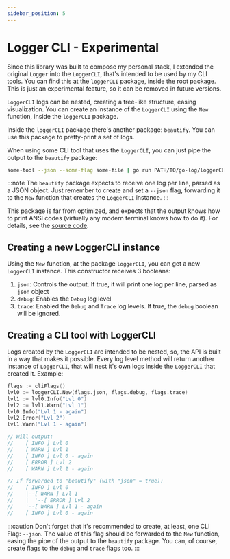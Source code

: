 ```yaml
---
sidebar_position: 5
---
```


# Logger CLI - Experimental

Since this library was built to compose my personal stack, I extended the original `Logger` into the `LoggerCLI`, that's intended to be used by my CLI tools. You can find this at the `loggerCLI` package, inside the root package. This is just an experimental feature, so it can be removed in future versions.

`LoggerCLI` logs can be nested, creating a tree-like structure, easing visualization. You can create an instance of the `LoggerCLI` using the `New` function, inside the `loggerCLI` package.

Inside the `loggerCLI` package there's another package: `beautify`. You can use this package to pretty-print a set of logs.

When using some CLI tool that uses the `LoggerCLI`, you can just pipe the output to the `beautify` package:

```sh
some-tool --json --some-flag some-file | go run PATH/TO/go-log/loggerCLI/beautify
```

:::note
The `beautify` package expects to receive one log per line, parsed as a JSON object. Just remember to create and set a `--json` flag, forwarding it to the `New` function that creates the `LoggerCLI` instance.
:::

This package is far from optimized, and expects that the output knows how to print ANSI codes (virtually any modern terminal knows how to do it). For details, see the [source code](LINK).

## Creating a new LoggerCLI instance

Using the `New` function, at the package `loggerCLI`, you can get a new `LoggerCLI` instance. This constructor receives 3 booleans: 

1. `json`: Controls the output. If true, it will print one log per line, parsed as `json` object
2. `debug`: Enables the `Debug` log level
3. `trace`: Enabled the `Debug` and `Trace` log levels. If true, the `debug` boolean will be ignored.

## Creating a CLI tool with LoggerCLI

Logs created by the `LoggerCLI` are intended to be nested, so, the API is built in a way that makes it possible. Every log level method will return another instance of `LoggerCLI`, that will nest it's own logs inside the `LoggerCLI` that created it. Example:

```go
flags := cliFlags()
lvl0 := loggerCLI.New(flags.json, flags.debug, flags.trace)
lvl1 := lvl0.Info("Lvl 0")
lvl2 := lvl1.Warn("Lvl 1")
lvl0.Info("Lvl 1 - again")
lvl2.Error("Lvl 2")
lvl1.Warn("Lvl 1 - again")

// Will output:
//    [ INFO ] Lvl 0
//    [ WARN ] Lvl 1
//    [ INFO ] Lvl 0 - again
//    [ ERROR ] Lvl 2
//    [ WARN ] Lvl 1 - again

// If forwarded to "beautify" (with "json" = true):
//    [ INFO ] Lvl 0
//    |--[ WARN ] Lvl 1
//    |  '--[ ERROR ] Lvl 2
//    '--[ WARN ] Lvl 1 - again
//    [ INFO ] Lvl 0 - again
```

:::caution
Don't forget that it's recommended to create, at least, one CLI Flag: `--json`. The value of this flag should be forwarded to the `New` function, easing the pipe of the output to the `beautify` package. You can, of course, create flags to the `debug` and `trace` flags too.
:::
